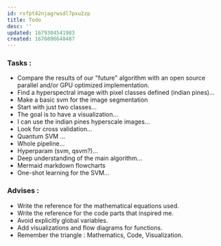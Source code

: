 ```yaml
---
id: rxfpt42njagrwsdl7pxu2zp
title: Todo
desc: ''
updated: 1679304541983
created: 1676806648487
---
```

### Tasks :

- Compare the results of our "future" algorithm with an open source parallel and/or GPU optimized implementation.
- Find a hyperspectral image with pixel classes defined (indian pines)...
- Make a basic svm for the image segmentation
- Start with just two classes...
- The goal is to have a visualization...
- I can use the indian pines hyperscale images...
- Look for cross validation...
- Quantum SVM ...
- Whole pipeline...
- Hyperparam (svm, qsvm?)...
- Deep understanding of the main algorithm...
- Mermaid markdown flowcharts
- One-shot learning for the SVM...

### Advises : 

- Write the reference for the mathematical equations used.
- Write the reference for the code parts that inspired me.
- Avoid explicitly global variables.
- Add visualizations and flow diagrams for functions.
- Remember the triangle : Mathematics, Code, Visualization. 